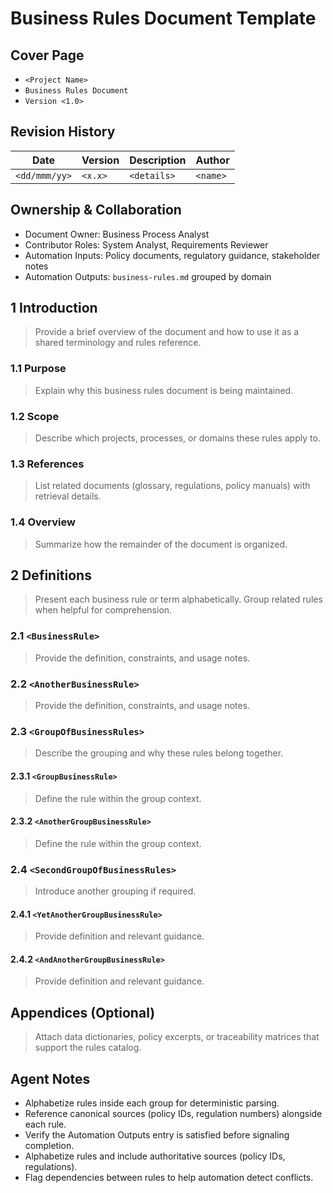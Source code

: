 # Business Rules Document Template

## Cover Page
- `<Project Name>`
- `Business Rules Document`
- `Version <1.0>`

## Revision History

| Date | Version | Description | Author |
| --- | --- | --- | --- |
| `<dd/mmm/yy>` | `<x.x>` | `<details>` | `<name>` |

## Ownership & Collaboration
- Document Owner: Business Process Analyst
- Contributor Roles: System Analyst, Requirements Reviewer
- Automation Inputs: Policy documents, regulatory guidance, stakeholder notes
- Automation Outputs: `business-rules.md` grouped by domain

## 1 Introduction
> Provide a brief overview of the document and how to use it as a shared terminology and rules reference.

### 1.1 Purpose
> Explain why this business rules document is being maintained.

### 1.2 Scope
> Describe which projects, processes, or domains these rules apply to.

### 1.3 References
> List related documents (glossary, regulations, policy manuals) with retrieval details.

### 1.4 Overview
> Summarize how the remainder of the document is organized.

## 2 Definitions
> Present each business rule or term alphabetically. Group related rules when helpful for comprehension.

### 2.1 `<BusinessRule>`
> Provide the definition, constraints, and usage notes.

### 2.2 `<AnotherBusinessRule>`
> Provide the definition, constraints, and usage notes.

### 2.3 `<GroupOfBusinessRules>`
> Describe the grouping and why these rules belong together.

#### 2.3.1 `<GroupBusinessRule>`
> Define the rule within the group context.

#### 2.3.2 `<AnotherGroupBusinessRule>`
> Define the rule within the group context.

### 2.4 `<SecondGroupOfBusinessRules>`
> Introduce another grouping if required.

#### 2.4.1 `<YetAnotherGroupBusinessRule>`
> Provide definition and relevant guidance.

#### 2.4.2 `<AndAnotherGroupBusinessRule>`
> Provide definition and relevant guidance.

## Appendices (Optional)
> Attach data dictionaries, policy excerpts, or traceability matrices that support the rules catalog.

## Agent Notes
- Alphabetize rules inside each group for deterministic parsing.
- Reference canonical sources (policy IDs, regulation numbers) alongside each rule.
- Verify the Automation Outputs entry is satisfied before signaling completion.
- Alphabetize rules and include authoritative sources (policy IDs, regulations).
- Flag dependencies between rules to help automation detect conflicts.
